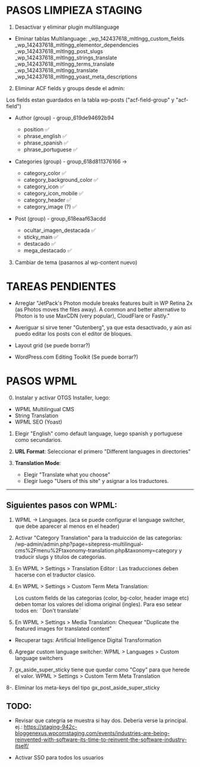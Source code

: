 # PASOS LIMPIEZA STAGING

1. Desactivar y eliminar plugin multilanguage

- Elminar tablas Multilanguage:
  \_wp_142437618_mltlngg_custom_fields
  \_wp_142437618_mltlngg_elementor_dependencies
  \_wp_142437618_mltlngg_post_slugs
  \_wp_142437618_mltlngg_strings_translate
  \_wp_142437618_mltlngg_terms_translate
  \_wp_142437618_mltlngg_translate
  \_wp_142437618_mltlngg_yoast_meta_descriptions

2. Eliminar ACF fields y groups desde el admin:

Los fields estan guardados en la tabla wp-posts ("acf-field-group" y "acf-field")

- Author (group) - group_619de94692b94

  - position ✅
  - phrase_english ✅
  - phrase_spanish ✅
  - phrase_portuguese ✅

- Categories (group) - group_618d811376166 ->

  - category_color ✅
  - category_background_color ✅
  - category_icon ✅
  - category_icon_mobile ✅
  - category_header ✅
  - category_image (?) ✅

- Post (group) - group_618eaaf63acdd
  - ocultar_imagen_destacada ✅
  - sticky_main ✅
  - destacado ✅
  - mega_destacado ✅

3. Cambiar de tema (pasarnos al wp-content nuevo)

# TAREAS PENDIENTES

- Arreglar "JetPack's Photon module breaks features built in WP Retina 2x (as Photos moves the files away). A common and better alternative to Photon is to use MaxCDN (very popular), CloudFlare or Fastly."

- Averiguar si sirve tener "Gutenberg", ya que esta desactivado, y aún así puedo editar los posts con el editor de bloques.

- Layout grid (se puede borrar?)

- WordPress.com Editing Toolkit (Se puede borrar?)

# PASOS WPML

0. Instalar y activar OTGS Installer, luego:

- WPML Multilingual CMS
- String Translation
- WPML SEO (Yoast)

1. Elegir "English" como default language, luego spanish y portuguese como secundarios.

2. **URL Format**:
   Seleccionar el primero "Different languages in directories"

3. **Translation Mode**:

   - Elegir "Translate what you choose"
   - Elegir luego "Users of this site" y asignar a los traductores.

---

## Siguientes pasos con WPML:

1. WPML → Languages. (aca se puede configurar el language switcher, que debe aparecer al menos en el header)

2. Activar "Category Translation" para la traduicción de las categorías:
   /wp-admin/admin.php?page=sitepress-multilingual-cms%2Fmenu%2Ftaxonomy-translation.php&taxonomy=category y traducir slugs y titulos de categorias.

3. En WPML > Settings > Translation Editor :
   Las traducciones deben hacerse con el traductor clasico.

4. En WPML > Settings > Custom Term Meta Translation:

   Los custom fields de las categorias (color, bg-color, header image etc) deben tomar los valores del idioma original (ingles). Para eso setear todos en: ¨Don't translate¨

5. En WPML > Settings > Media Translation:
   Chequear "Duplicate the featured images for translated content"

- Recuperar tags:
  Artificial Intelligence
  Digital Transformation

6. Agregar custom language switcher:
   WPML > Languages > Custom language switchers

7. gx_aside_super_sticky tiene que quedar como "Copy" para que herede el valor.
   WPML > Settings > Custom Term Meta Translation

8-. Eliminar los meta-keys del tipo gx_post_aside_super_sticky

## TODO:

- Revisar que categría se muestra si hay dos. Debería verse la principal.
  ej.: https://staging-942c-bloggenexus.wpcomstaging.com/events/industries-are-being-reinvented-with-software-its-time-to-reinvent-the-software-industry-itself/

- Activar SSO para todos los usuarios
